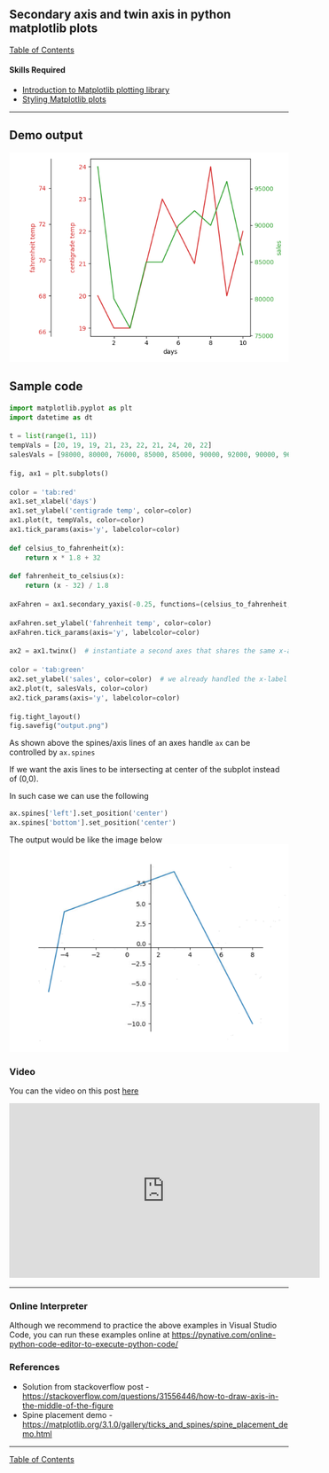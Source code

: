 ## Secondary axis and twin axis in python matplotlib plots

[Table of Contents](https://nagasudhir.blogspot.com/2020/04/taming-python-table-of-contents.html)

#### Skills Required
* [Introduction to Matplotlib plotting library](https://nagasudhir.blogspot.com/2020/05/intro-to-matplotlib.html)
* [Styling Matplotlib plots](https://nagasudhir.blogspot.com/2020/05/styling-matplotlib-plots.html)

<hr/>

## Demo output

![matplotlib_secondary_axis_twinx_demo.png](https://github.com/nagasudhirpulla/taming_python/blob/master/blog/skills/assets/img/matplotlib_secondary_axis_twinx_demo.png?raw=true)
## Sample code

```python
import matplotlib.pyplot as plt
import datetime as dt

t = list(range(1, 11))
tempVals = [20, 19, 19, 21, 23, 22, 21, 24, 20, 22]
salesVals = [98000, 80000, 76000, 85000, 85000, 90000, 92000, 90000, 96000, 86000]

fig, ax1 = plt.subplots()

color = 'tab:red'
ax1.set_xlabel('days')
ax1.set_ylabel('centigrade temp', color=color)
ax1.plot(t, tempVals, color=color)
ax1.tick_params(axis='y', labelcolor=color)

def celsius_to_fahrenheit(x):
    return x * 1.8 + 32

def fahrenheit_to_celsius(x):
    return (x - 32) / 1.8

axFahren = ax1.secondary_yaxis(-0.25, functions=(celsius_to_fahrenheit, fahrenheit_to_celsius))

axFahren.set_ylabel('fahrenheit temp', color=color)
axFahren.tick_params(axis='y', labelcolor=color)

ax2 = ax1.twinx()  # instantiate a second axes that shares the same x-axis

color = 'tab:green'
ax2.set_ylabel('sales', color=color)  # we already handled the x-label with ax1
ax2.plot(t, salesVals, color=color)
ax2.tick_params(axis='y', labelcolor=color)

fig.tight_layout()
fig.savefig("output.png")
```


As shown above the spines/axis lines of an axes handle `ax` can be controlled by `ax.spines`

If we want the axis lines to be intersecting at center of the subplot instead of (0,0). 

In such case we can use the following 
```python
ax.spines['left'].set_position('center')
ax.spines['bottom'].set_position('center')
```
The output would be like the image below
![matplotlib_center_axes_demo](https://github.com/nagasudhirpulla/taming_python/raw/master/blog/skills/assets/img/matplotlib_center_axes_demo.PNG)

### Video
You can the video on this post [here](https://youtu.be/qzFOFP1hxvg)

<iframe width="560" height="315" src="https://www.youtube.com/embed/qzFOFP1hxvg" title="YouTube video player" frameborder="0" allow="accelerometer; autoplay; clipboard-write; encrypted-media; gyroscope; picture-in-picture" allowfullscreen></iframe>
<hr/>

### Online Interpreter
Although we recommend to practice the above examples in Visual Studio Code, you can run these examples online at https://pynative.com/online-python-code-editor-to-execute-python-code/

### References
* Solution from stackoverflow post - https://stackoverflow.com/questions/31556446/how-to-draw-axis-in-the-middle-of-the-figure
* Spine placement demo - https://matplotlib.org/3.1.0/gallery/ticks_and_spines/spine_placement_demo.html

<hr/>

[Table of Contents](https://nagasudhir.blogspot.com/2020/04/taming-python-table-of-contents.html)



<!--stackedit_data:
eyJoaXN0b3J5IjpbLTcxMjgyMzMzMCw0NTAzNzQ4MDZdfQ==
-->